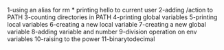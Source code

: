 
1-using an alias for rm *
printing hello to current user
2-adding /action to PATH
3-counting directories in PATH
4-printing global variables
5-printing local variables
6-creating a new local variable
7-creating a new global variable
8-adding variable and number
9-division operation on env variables
10-raising to the power
11-binarytodecimal
